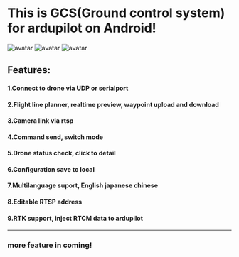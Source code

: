 # This is GCS(Ground control system) for ardupilot on Android!
![avatar](https://discuss.ardupilot.org/uploads/default/optimized/3X/f/d/fd2f6793032baeb147b2d7c4e0c87b78e6838983_2_345x215.jpeg)
![avatar](https://discuss.ardupilot.org/uploads/default/optimized/3X/3/5/351506274b419cca3233a83c1a5bb682ff7dc537_2_345x215.jpeg)
![avatar](https://discuss.ardupilot.org/uploads/default/original/3X/f/0/f055db6f250cda3d83eface6f9eac2ff9453bf82.png)
## Features:
#### 1.Connect to drone via UDP or serialport
#### 2.Flight line planner, realtime preview, waypoint upload and download
#### 3.Camera link via rtsp
#### 4.Command send, switch mode
#### 5.Drone status check, click to detail
#### 6.Configuration save to local
#### 7.Multilanguage suport, English japanese chinese
#### 8.Editable RTSP address
#### 9.RTK support, inject RTCM data to ardupilot
---
### more feature in coming!
